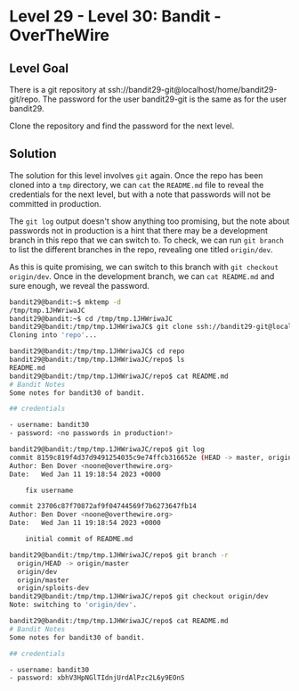 # Level 29 - Level 30: Bandit - OverTheWire

## Level Goal

There is a git repository at ssh://bandit29-git@localhost/home/bandit29-git/repo. The password for the user bandit29-git is the same as for the user bandit29.

Clone the repository and find the password for the next level.

## Solution
The solution for this level involves `git` again. Once the repo has been cloned into a `tmp` directory, we can `cat` the `README.md` file to reveal the credentials for the next level, but with a note that passwords will not be committed in production.

The `git log` output doesn't show anything too promising, but the note about passwords not in production is a hint that there may be a development branch in this repo that we can switch to. To check, we can run `git branch` to list the different branches in the repo, revealing one titled `origin/dev`.

As this is quite promising, we can switch to this branch with `git checkout origin/dev`. Once in the development branch, we can `cat README.md` and sure enough, we reveal the password.


```bash
bandit29@bandit:~$ mktemp -d
/tmp/tmp.1JHWriwaJC
bandit29@bandit:~$ cd /tmp/tmp.1JHWriwaJC
bandit29@bandit:/tmp/tmp.1JHWriwaJC$ git clone ssh://bandit29-git@localhost:2220/home/bandit29-git/repo
Cloning into 'repo'...

bandit29@bandit:/tmp/tmp.1JHWriwaJC$ cd repo
bandit29@bandit:/tmp/tmp.1JHWriwaJC/repo$ ls
README.md
bandit29@bandit:/tmp/tmp.1JHWriwaJC/repo$ cat README.md 
# Bandit Notes
Some notes for bandit30 of bandit.

## credentials

- username: bandit30
- password: <no passwords in production!>

bandit29@bandit:/tmp/tmp.1JHWriwaJC/repo$ git log
commit 8159c819f4d37d9491254035c9e74ffcb316652e (HEAD -> master, origin/master, origin/HEAD)
Author: Ben Dover <noone@overthewire.org>
Date:   Wed Jan 11 19:18:54 2023 +0000

    fix username

commit 23706c87f70872af9f04744569f7b6273647fb14
Author: Ben Dover <noone@overthewire.org>
Date:   Wed Jan 11 19:18:54 2023 +0000

    initial commit of README.md

bandit29@bandit:/tmp/tmp.1JHWriwaJC/repo$ git branch -r
  origin/HEAD -> origin/master
  origin/dev
  origin/master
  origin/sploits-dev
bandit29@bandit:/tmp/tmp.1JHWriwaJC/repo$ git checkout origin/dev 
Note: switching to 'origin/dev'.

bandit29@bandit:/tmp/tmp.1JHWriwaJC/repo$ cat README.md 
# Bandit Notes
Some notes for bandit30 of bandit.

## credentials

- username: bandit30
- password: xbhV3HpNGlTIdnjUrdAlPzc2L6y9EOnS
```